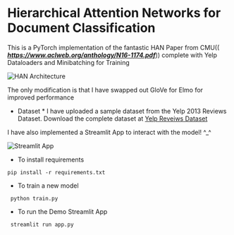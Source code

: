 # Hierarchical Attention Networks for Document Classification

This is a PyTorch implementation of the fantastic HAN Paper from CMU(( ***https://www.aclweb.org/anthology/N16-1174.pdf***)) 
complete with Yelp Dataloaders and Minibatching for Training

![HAN Architecture]("https://github.com/dsouzadaniel/Natural_Language_Processing/blob/master/Implementations/HAN/Implementations/HAN/han_model_architecture.png")

The only modification is that I have swapped out GloVe for Elmo for improved performance

* Dataset *
I have uploaded a sample dataset from the Yelp 2013 Reviews Dataset.
Download the complete dataset at [Yelp Reveiws Dataset](https://www.yelp.com/dataset/download)


I have also implemented a Streamlit App to interact with the model! ^_^

![Streamlit App]("https://github.com/dsouzadaniel/Natural_Language_Processing/blob/master/Implementations/HAN/Implementations/HAN/han_model_app.png")


* To install requirements

`pip install -r requirements.txt`

* To train a new model

` python train.py`

* To run the Demo Streamlit App
 
` streamlit run app.py`
